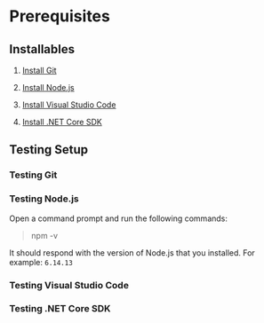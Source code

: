 # Prerequisites

## Installables

1. [Install Git](https://git-scm.com/book/en/v2/Getting-Started-Installing-Git)

2. [Install Node.js](https://nodejs.org/en/download/)

3. [Install Visual Studio Code](https://code.visualstudio.com/docs/setup/getting-started)

4. [Install .NET Core SDK](https://www.microsoft.com/net/download/core#/net-core-sdk-current)

## Testing Setup

### Testing Git 

### Testing Node.js
Open a command prompt and run the following commands:

> npm -v

It should respond with the version of Node.js that you installed.  For example: `6.14.13`

### Testing Visual Studio Code

### Testing .NET Core SDK